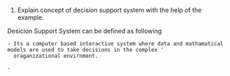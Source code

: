 1. Explain concept of decision support system with the help of the example.

Desicion Support System can be defined as following
  
    - Its a computer based interactive system where data and mathamatical models are used to take decisions in the complex '
      oraganizational envirnment.
      
    - 
    
         
